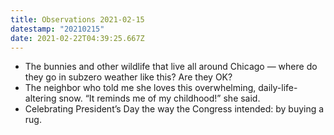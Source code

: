 ```yaml
---
title: Observations 2021-02-15
datestamp: "20210215"
date: 2021-02-22T04:39:25.667Z
---
```

- The bunnies and other wildlife that live all around Chicago — where do they go in subzero weather like this? Are they OK?
- The neighbor who told me she loves this overwhelming, daily-life-altering snow. “It reminds me of my childhood!” she said.
- Celebrating President’s Day the way the Congress intended: by buying a rug.